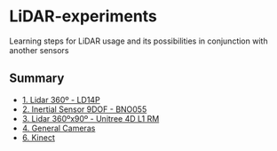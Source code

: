 # LiDAR-experiments
Learning steps for LiDAR usage and its possibilities in conjunction with another sensors

## Summary

* [1. Lidar 360º - LD14P](1-LD14P.md)
* [2. Inertial Sensor 9DOF - BNO055](2-BNO055.md)
* [3. Lidar 360ºx90º - Unitree 4D L1 RM](3-L1RM.md)
* [4. General Cameras](4-GeneralCameras.md)
* [6. Kinect](6-Kinect.md)

<!-- 
git init
git remote add origin https://github.com/HumbertoDiego/lidar-experiments
git pull origin main
#Do and push changes:
git add * ; git commit -m "update Readme and files"; git push -u origin main
#Pull changes
git pull origin main
 -->
